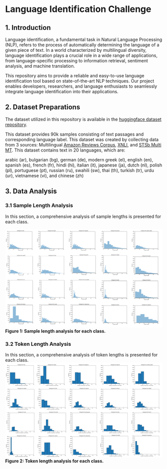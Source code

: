 # Language Identification Challenge

## 1. Introduction
Language identification, a fundamental task in Natural Language Processing (NLP), refers to the process of automatically determining the language of a given piece of text. In a world characterized by multilingual diversity, language identification plays a crucial role in a wide range of applications, from language-specific processing to information retrieval, sentiment analysis, and machine translation.

This repository aims to provide a reliable and easy-to-use language identification tool based on state-of-the-art NLP techniques. Our project enables developers, researchers, and language enthusiasts to seamlessly integrate language identification into their applications.

## 2. Dataset Preparations
The dataset utilized in this repository is available in the [huggingface dataset repository](https://huggingface.co/datasets/papluca/language-identification). 

This dataset provides 90k samples consisting of text passages and corresponding language label. This dataset was created by collecting data from 3 sources: Multilingual [Amazon Reviews Corpus](https://huggingface.co/datasets/amazon_reviews_multi), [XNLI](https://huggingface.co/datasets/xnli), and [STSb Multi MT](https://huggingface.co/datasets/stsb_multi_mt). This dataset contains text in 20 languages, which are:

arabic (ar), bulgarian (bg), german (de), modern greek (el), english (en), spanish (es), french (fr), hindi (hi), italian (it), japanese (ja), dutch (nl), polish (pl), portuguese (pt), russian (ru), swahili (sw), thai (th), turkish (tr), urdu (ur), vietnamese (vi), and chinese (zh)

## 3. Data Analysis
### 3.1 Sample Length Analysis
In this section, a comprehensive analysis of sample lengths is presented for each class.

![Sample Length](assets/plots/sample_length/sample_length.png)
<b style='text-align:center;'>Figure 1: Sample length analysis for each class. </b>

### 3.2 Token Length Analysis
In this section, a comprehensive analysis of token lengths is presented for each class.
![Token Length](assets/plots/token_length/token_length.png)
<b style='text-align:center;'>Figure 2: Token length analysis for each class. </b>